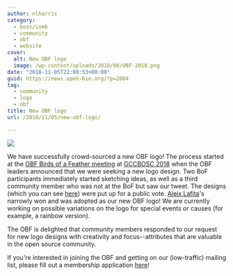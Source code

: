 ```yaml
---
author: nlharris
category:
  - bosc/ismb
  - community
  - obf
  - website
cover:
  alt: New OBF logo
  image: /wp-content/uploads/2018/08/OBF-2018.png
date: "2018-11-05T22:00:53+00:00"
guid: https://news.open-bio.org/?p=2084
tag:
  - community
  - logo
  - obf
title: New OBF logo
url: /2018/11/05/new-obf-logo/

---
```

![](https://news.open-bio.org/wp-content/uploads/2018/08/OBF-2018-300x98.png)

We have successfully crowd-sourced a new OBF logo! The process started at the [OBF Birds of a Feather meeting](https://news.open-bio.org/2018/07/09/following-up-from-boscs-obf-birds-of-a-feather-meeting/) at [GCCBOSC 2018](https://gccbosc2018.sched.com/) when the OBF leaders announced that we were seeking a new logo design. Two BoF participants immediately started sketching ideas, as well as a third community member who was not at the BoF but saw our tweet. The designs (which you can see [here](https://github.com/OBF/obf-docs/issues/43)) were put up for a public vote. [Aleix Lafita](https://github.com/lafita)'s narrowly won and was adopted as our new OBF logo! We are currently working on possible variations on the logo for special events or causes (for example, a rainbow version).

The OBF is delighted that community members responded to our request for new logo designs with creativity and focus--attributes that are valuable in the open source community.

If you're interested in joining the OBF and getting on our (low-traffic) mailing list, please fill out a membership application [here](/wiki/Membership)!
